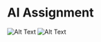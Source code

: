 # AI Assignment 

![Alt Text](https://media.giphy.com/media/vFKqnCdLPNOKc/giphy.gif)
![Alt Text](https://media1.giphy.com/media/v1.Y2lkPTc5MGI3NjExeTlsMGNhcTI3dXgxN2VuZ2l0dHV2NW5mMnJlbGZsNmNuYWRmMjBlaSZlcD12MV9pbnRlcm5hbF9naWZfYnlfaWQmY3Q9Zw/hz97RsWJ25zF5dV2UF/giphy.gif)
